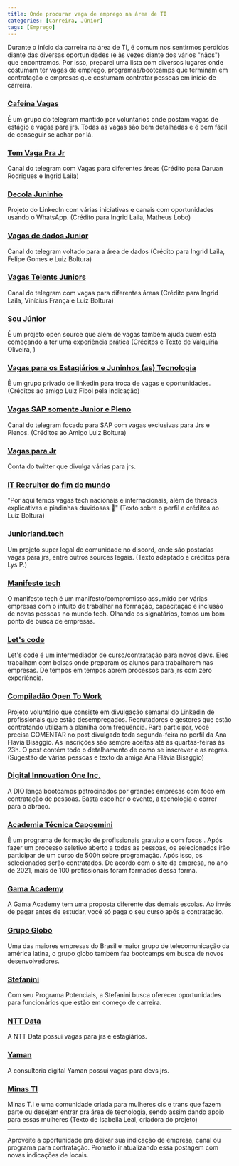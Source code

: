 ```yaml
---
title: Onde procurar vaga de emprego na área de TI
categories: [Carreira, Júnior]
tags: [Emprego]
---
```


Durante o início da carreira na área de TI, é comum nos sentirmos perdidos diante das diversas oportunidades (e às vezes diante dos vários "nãos") que encontramos. Por isso, preparei uma lista com diversos lugares onde costumam ter vagas de emprego, programas/bootcamps que terminam em contratação e empresas que costumam contratar pessoas em início de carreira.

### [Cafeína Vagas](https://t.me/CafeinaVagas)
É um grupo do telegram mantido por voluntários onde postam vagas de estágio e vagas para jrs. Todas as vagas são bem detalhadas e é bem fácil de conseguir se achar por lá.

### [Tem Vaga Pra Jr](https://t.me/temvagaprajr)
Canal do telegram com Vagas para diferentes áreas (Crédito para Daruan Rodrigues e Ingrid Laila)

### [Decola Juninho](https://www.linkedin.com/company/decola-juninho/)
Projeto do LinkedIn com várias iniciativas e canais com oportunidades usando o WhatsApp. (Crédito para Ingrid Laila, Matheus Lobo)

### [Vagas de dados Junior](https://t.me/vagasdedadosjunior)
Canal do telegram voltado para a área de dados (Crédito para Ingrid Laila, Felipe Gomes e Luiz Boltura)

### [Vagas Telents Juniors](https://t.me/vagastalentsjuniors)
Canal do telegram com vagas para diferentes áreas (Crédito para Ingrid Laila, Vinícius França e Luiz Boltura)

### [Sou Júnior](https://www.linkedin.com/company/soujunior/)
 É um projeto open source que além de vagas também ajuda quem está começando a ter uma experiência prática (Créditos e Texto de Valquíria Oliveira, )

### [Vagas para os Estagiários e Juninhos (as) Tecnologia](https://www.linkedin.com/groups/9184036/)
É um grupo privado de linkedin para troca de vagas e oportunidades. (Créditos ao amigo Luiz Fibol pela indicação)

### [Vagas SAP somente Junior e Pleno](https://t.me/Vagas_SAP_Junior)
Canal do telegram focado para SAP com vagas exclusivas para Jrs e Plenos. (Créditos ao Amigo Luiz Boltura)

### [Vagas para Jr](https://twitter.com/vagasprajr)
Conta do twitter que divulga várias para jrs.

### [IT Recruiter do fim do mundo](https://twitter.com/ITRecruiterSara)
"Por aqui temos vagas tech nacionais e  internacionais, além de threads explicativas e piadinhas duvidosas 💜" (Texto sobre o perfil e créditos ao Luiz Boltura)

### [Juniorland.tech](https://discord.com/invite/ET5F4rEK)
Um projeto super legal de comunidade no discord, onde são postadas vagas para jrs, entre outros sources legais. (Texto adaptado e créditos para Lys P.)

### [Manifesto tech](https://manifestotech.org/)
O manifesto tech é um manifesto/compromisso assumido por várias empresas com o intuito de trabalhar na formação, capacitação e inclusão de novas pessoas no mundo tech. Olhando os signatários, temos um bom ponto de busca de empresas.

### [Let's code](https://letscode.com.br/processos-seletivos)
Let's code é um intermediador de curso/contratação para novos devs. Eles trabalham com bolsas onde preparam os alunos para trabalharem nas empresas. De tempos em tempos abrem processos para jrs com zero experiência.

### [Compiladão Open To Work](https://www.linkedin.com/in/ana-flavia-bisaggio-product/)
Projeto voluntário que consiste em divulgação semanal do Linkedin de profissionais que estão desempregados. Recrutadores e gestores que estão contratando utilizam a planilha com frequência. Para participar, você precisa COMENTAR no post divulgado toda segunda-feira no perfil da Ana Flavia Bisaggio. As inscrições são sempre aceitas até as quartas-feiras às 23h. O post contém todo o detalhamento de como se inscrever e as regras. (Sugestão de várias pessoas e texto da amiga Ana Flávia Bisaggio)

### [Digital Innovation One Inc.](https://www.dio.me/)
A DIO lança bootcamps patrocinados por grandes empresas com foco em contratação de pessoas. Basta escolher o evento, a tecnologia e correr para o abraço.

### [Academia Técnica Capgemini](https://capgemini.proway.com.br/)
É um programa de formação de profissionais gratuito e com focos . Após fazer um processo seletivo aberto a todas as pessoas, os selecionados irão participar de um curso de 500h sobre programação. Após isso, os selecionados serão contratados. De acordo com o site da empresa, no ano de 2021, mais de 100 profissionais foram formados dessa forma.

### [Gama Academy](https://www.gama.academy/)
A Gama Academy tem uma proposta diferente das demais escolas. Ao invés de pagar antes de estudar, você só paga o seu curso após a contratação.

### [Grupo Globo](https://vempraglobo.g.globo/#pt-BR/sites/CX_4001)
Uma das maiores empresas do Brasil e maior grupo de telecomunicação da américa latina, o grupo globo também faz bootcamps em busca de novos desenvolvedores.

### [Stefanini](https://stefanini.com/pt-br)
Com seu Programa Potenciais, a Stefanini busca oferecer oportunidades para funcionários que estão em começo de carreira.

### [NTT Data](https://emealjobs.nttdata.com/pt-pt/ofertas-brasil)
A NTT Data possui vagas para jrs e estagiários.

### [Yaman](https://yaman.com.br/pt-br/)
A consultoria digital Yaman possui vagas para devs jrs.

### [Minas TI](https://github.com/minas-ti/vagas)
Minas T.I e uma comunidade criada para mulheres cis e trans que fazem parte ou desejam entrar pra área de tecnologia, sendo assim dando apoio para essas mulheres (Texto de Isabella Leal, criadora do projeto)


--- 
Aproveite a oportunidade pra deixar sua indicação de empresa, canal ou programa para contratação. Prometo ir atualizando essa postagem com novas indicações de locais. 
